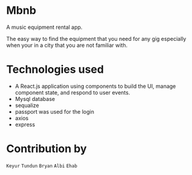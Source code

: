 # Mbnb
A music equipment rental app.

The easy way to find the equipment that you need for any gig especially when your in a city that you are not familiar with.


# Technologies used
* A React.js application using components to build the UI, manage component state, and respond to user events.
* Mysql database 
* sequalize
* passport was used for the login
* axios
* express









# Contribution by
`Keyur` `Tundun` `Bryan` `Albi` `Ehab`
